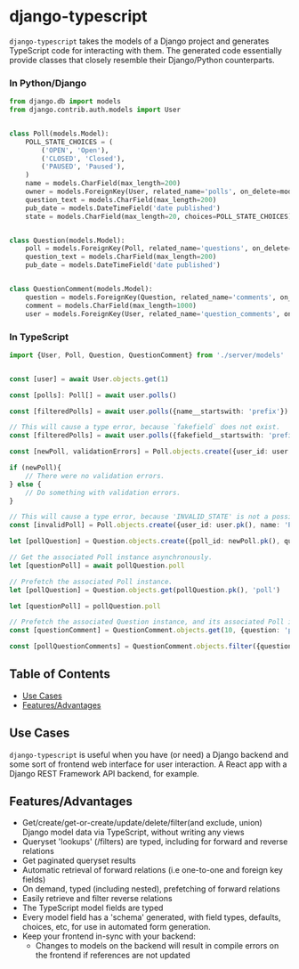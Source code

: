 # django-typescript

`django-typescript` takes the models of a Django project and generates
TypeScript code for interacting with them. The generated code essentially
provide classes that closely resemble their Django/Python counterparts.

### In Python/Django

```python
from django.db import models
from django.contrib.auth.models import User


class Poll(models.Model):
    POLL_STATE_CHOICES = (
        ('OPEN', 'Open'),
        ('CLOSED', 'Closed'),
        ('PAUSED', 'Paused'),
    )
    name = models.CharField(max_length=200)
    owner = models.ForeignKey(User, related_name='polls', on_delete=models.CASCADE)
    question_text = models.CharField(max_length=200)
    pub_date = models.DateTimeField('date published')
    state = models.CharField(max_length=20, choices=POLL_STATE_CHOICES)


class Question(models.Model):
    poll = models.ForeignKey(Poll, related_name='questions', on_delete=models.CASCADE)
    question_text = models.CharField(max_length=200)
    pub_date = models.DateTimeField('date published')


class QuestionComment(models.Model):
    question = models.ForeignKey(Question, related_name='comments', on_delete=models.CASCADE)
    comment = models.CharField(max_length=1000)
    user = models.ForeignKey(User, related_name='question_comments', on_delete=models.CASCADE)

```


### In TypeScript

```typescript
import {User, Poll, Question, QuestionComment} from './server/models'


const [user] = await User.objects.get(1)

const [polls]: Poll[] = await user.polls()

const [filteredPolls] = await user.polls({name__startswith: 'prefix'})

// This will cause a type error, because `fakefield` does not exist.
const [filteredPolls] = await user.polls({fakefield__startswith: 'prefix'})

const [newPoll, validationErrors] = Poll.objects.create({user_id: user.pk(), name: 'Poll name'})

if (newPoll){
    // There were no validation errors.
} else {
    // Do something with validation errors.
}

// This will cause a type error, because 'INVALID_STATE' is not a possible choice.
const [invalidPoll] = Poll.objects.create({user_id: user.pk(), name: 'Poll 2 name', state: 'INVALID_STATE'})

let [pollQuestion] = Question.objects.create({poll_id: newPoll.pk(), question_text: 'Some text'})

// Get the associated Poll instance asynchronously.
let [questionPoll] = await pollQuestion.poll

// Prefetch the associated Poll instance.
let [pollQuestion] = Question.objects.get(pollQuestion.pk(), 'poll')

let [questionPoll] = pollQuestion.poll

// Prefetch the associated Question instance, and its associated Poll instance.
const [questionComment] = QuestionComment.objects.get(10, {question: 'poll'})

const [pollQuestionComments] = QuestionComment.objects.filter({question: {poll: {id: somePoll.pk()}})

```



## Table of Contents

- [Use Cases](#use-cases)
- [Features/Advantages](#features-advantages)

## Use Cases

`django-typescript` is useful when you have (or need) a Django backend
and some sort of frontend web interface for user interaction. A React
app with a Django REST Framework API backend, for example.

## Features/Advantages

- Get/create/get-or-create/update/delete/filter(and exclude, union)
  Django model data via TypeScript, without writing any views
- Queryset 'lookups' (/filters) are typed, including for forward and
  reverse relations
- Get paginated queryset results
- Automatic retrieval of forward relations (i.e one-to-one and foreign
  key fields)
- On demand, typed (including nested), prefetching of forward relations
- Easily retrieve and filter reverse relations
- The TypeScript model fields are typed
- Every model field has a 'schema' generated, with field types, defaults,
  choices, etc, for use in automated form generation.
- Keep your frontend in-sync with your backend:
    - Changes to models on the backend will result in compile errors
    on the frontend if references are not updated
